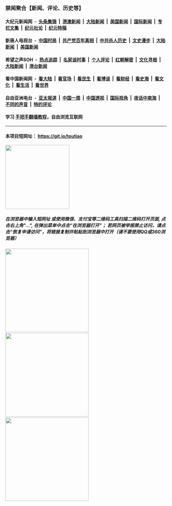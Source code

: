 ### 禁闻聚合【新闻、评论、历史等】

#### 大纪元新闻网 &nbsp;-&nbsp; [头条集锦](indexes/E头条集锦.md?t=02041633) &nbsp;|&nbsp; [港澳新闻](indexes/E港澳新闻.md?t=02041633)  &nbsp;|&nbsp; [大陆新闻](indexes/E大陆新闻.md?t=02041633) &nbsp;|&nbsp; [美国新闻](indexes/E美国新闻.md?t=02041633) &nbsp;|&nbsp; [国际新闻](indexes/E国际新闻.md?t=02041633) &nbsp;|&nbsp; [专栏文集](indexes/E专栏文集.md?t=02041633) &nbsp;|&nbsp; [纪元社论](indexes/E纪元社论.md?t=02041633) &nbsp;|&nbsp; [纪元特稿](indexes/E纪元特稿.md?t=02041633) 

#### 新唐人电视台 &nbsp;-&nbsp; [中国时局](indexes/N中国时局.md?t=02041633) &nbsp;|&nbsp; [共产党百年真相](indexes/N共产党百年真相.md?t=02041633) &nbsp;|&nbsp; [中共杀人历史](indexes/N中共杀人历史.md?t=02041633) &nbsp;|&nbsp; [文史漫步](indexes/N文史漫步.md?t=02041633) &nbsp;|&nbsp; [大陆新闻](indexes/N大陆新闻.md?t=02041633) &nbsp;|&nbsp; [美国新闻](indexes/N美国新闻.md?t=02041633)

#### 希望之声SOH &nbsp;-&nbsp; [热点追踪](indexes/H热点追踪.md?t=02041633) &nbsp;|&nbsp; [名家谈时事](indexes/H名家谈时事.md?t=02041633) &nbsp;|&nbsp; [个人评论](indexes/H个人评论.md?t=02041633)  &nbsp;|&nbsp; [红朝解密](indexes/H红朝解密.md?t=02041633) &nbsp;|&nbsp; [文化寻根](indexes/H文化寻根.md?t=02041633) &nbsp;|&nbsp; [大陆新闻](indexes/H大陆新闻.md?t=02041633) &nbsp;|&nbsp; [港台新闻](indexes/H港台新闻.md?t=02041633)

#### 看中国新闻网 &nbsp;-&nbsp; [看大陆](indexes/S看大陆.md?t=02041633) &nbsp;|&nbsp; [看官场](indexes/S看官场.md?t=02041633) &nbsp;|&nbsp; [看民生](indexes/S看民生.md?t=02041633)  &nbsp;|&nbsp; [看博谈](indexes/S看博谈.md?t=02041633) &nbsp;|&nbsp; [看财经](indexes/S看财经.md?t=02041633) &nbsp;|&nbsp; [看史海](indexes/S看史海.md?t=02041633) &nbsp;|&nbsp; [看文化](indexes/S看文化.md?t=02041633) &nbsp;|&nbsp; [看生活](indexes/S看生活.md?t=02041633) &nbsp;|&nbsp; [看世界](indexes/S看世界.md?t=02041633)

#### 自由亚洲电台 &nbsp;-&nbsp; [亚太报道](indexes/R亚太报道.md?t=02041633) &nbsp;|&nbsp; [中国一周](indexes/R中国一周.md?t=02041633) &nbsp;|&nbsp; [中国透视](indexes/R中国透视.md?t=02041633)  &nbsp;|&nbsp; [国际视角](indexes/R国际视角.md?t=02041633) &nbsp;|&nbsp; [夜话中南海](indexes/R夜话中南海.md?t=02041633) &nbsp;|&nbsp; [不同的声音](indexes/R不同的声音.md?t=02041633) &nbsp;|&nbsp; [特约评论](indexes/R特约评论.md?t=02041633)

#### 学习 [手把手翻墙教程](https://github.com/gfw-breaker/guides/wiki)，自由浏览互联网

----

#### 本项目短网址： https://git.io/toutiao
<img src="https://raw.githubusercontent.com/gfw-breaker/banned-news/master/scripts/img/qr.png" width="200px"/>  

##### 在浏览器中输入短网址 或使用微信、支付宝等二维码工具扫描二维码打开页面, 点击右上角"...", 在弹出菜单中点击“在浏览器打开”； 若网页被举报禁止访问，请点击“恢复申请访问”，将链接复制并粘贴到浏览器中打开（请不要使用QQ或360浏览器）

<img src="https://raw.githubusercontent.com/gfw-breaker/banned-news/master/scripts/img/1.png" width="260px"/> &nbsp; <img src="https://raw.githubusercontent.com/gfw-breaker/banned-news/master/scripts/img/2.png" width="260px"/> &nbsp; <img src="https://raw.githubusercontent.com/gfw-breaker/banned-news/master/scripts/img/3.png" width="260px"/>
